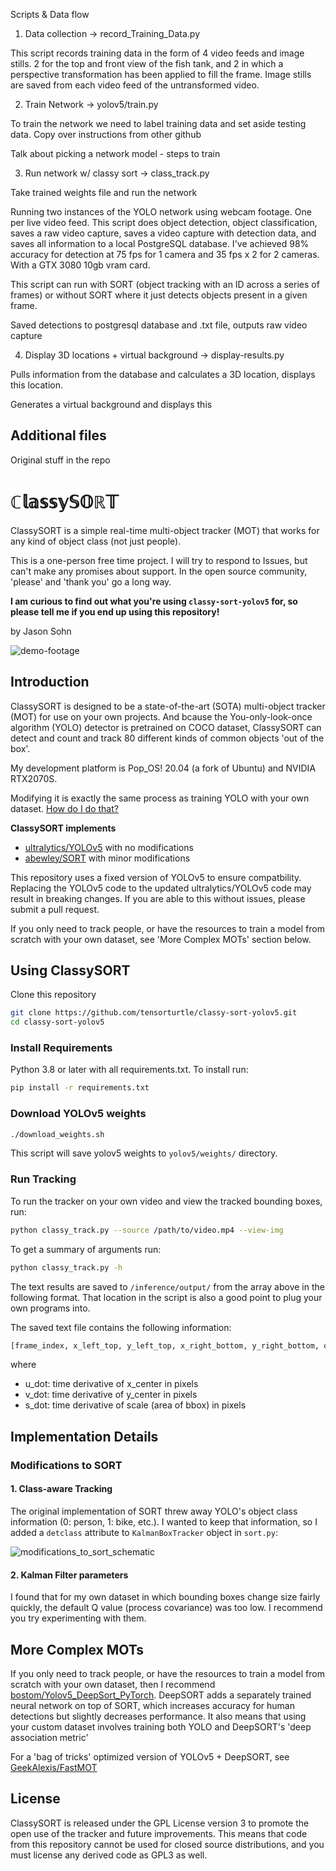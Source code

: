 Scripts & Data flow

1. Data collection -> record_Training_Data.py
<p>This script records training data in the form of 4 video feeds and image stills. 2 for the top and front view of the fish tank, and 2 in which a perspective transformation has been applied to fill the frame. Image stills are saved from each video feed of the untransformed video.</p>

2. Train Network -> yolov5/train.py
<p>To train the network we need to label training data and set aside testing data. Copy over instructions from other github</p>
<p>Talk about picking a network model - steps to train </p>

3. Run network w/ classy sort -> class_track.py
<p>Take trained weights file and run the network</p>
<p>Running two instances of the YOLO network using webcam footage. One per live video feed. This script does object detection, object classification, saves a raw video capture, saves a video capture with detection data, and saves all information to a local PostgreSQL database. I've achieved 98% accuracy for detection at 75 fps for 1 camera and 35 fps x 2 for 2 cameras. With a GTX 3080 10gb vram card.</p>
<p>This script can run with SORT (object tracking with an ID across a series of frames) or without SORT where it just detects objects present in a given frame.</p>
<p>Saved detections to postgresql database and .txt file, outputs raw video capture</p>

4. Display 3D locations + virtual background -> display-results.py
<p> Pulls information from the database and calculates a 3D location, displays this location. </p>
<p> Generates a virtual background and displays this</p>

## Additional files

Original stuff in the repo

# ℂ𝕝𝕒𝕤𝕤𝕪𝕊𝕆ℝ𝕋

ClassySORT is a simple real-time multi-object tracker (MOT) that works for any kind of object class (not just people).

This is a one-person free time project. I will try to respond to Issues, but can't make any promises about support. In the open source community, 'please' and 'thank you' go a long way.

**I am curious to find out what you're using `classy-sort-yolov5` for, so please tell me if you end up using this repository!**

by Jason Sohn

![demo-footage](assets/velon-2019-creds.gif)

## Introduction

ClassySORT is designed to be a state-of-the-art (SOTA) multi-object tracker (MOT) for use on your own projects. And bcause the You-only-look-once algorithm (YOLO) detector is pretrained on COCO dataset, ClassySORT can detect and count and track 80 different kinds of common objects 'out of the box'.

My development platform is Pop_OS! 20.04 (a fork of Ubuntu) and NVIDIA RTX2070S.

Modifying it is exactly the same process as training YOLO with your own dataset. [How do I do that?](https://github.com/ultralytics/yolov5/wiki/Train-Custom-Data)

**ClassySORT implements**

- [ultralytics/YOLOv5](https://github.com/ultralytics/yolov5/wiki) with no modifications
- [abewley/SORT](https://github.com/abewley/sort) with minor modifications

This repository uses a fixed version of YOLOv5 to ensure compatbility. Replacing the YOLOv5 code to the updated ultralytics/YOLOv5 code may result in breaking changes. If you are able to this without issues, please submit a pull request.

If you only need to track people, or have the resources to train a model from scratch with your own dataset, see 'More Complex MOTs' section below.

## Using ClassySORT

Clone this repository

```bash
git clone https://github.com/tensorturtle/classy-sort-yolov5.git
cd classy-sort-yolov5
```

### Install Requirements

Python 3.8 or later with all requirements.txt. To install run:

```bash
pip install -r requirements.txt
```

### Download YOLOv5 weights

```bash
./download_weights.sh
```

This script will save yolov5 weights to `yolov5/weights/` directory.

### Run Tracking

To run the tracker on your own video and view the tracked bounding boxes, run:

```bash
python classy_track.py --source /path/to/video.mp4 --view-img
```

To get a summary of arguments run:

```bash
python classy_track.py -h
```

The text results are saved to `/inference/output/` from the array above in the following format. That location in the script is also a good point to plug your own programs into.

The saved text file contains the following information:

```bash
[frame_index, x_left_top, y_left_top, x_right_bottom, y_right_bottom, object_category, u_dot, v_dot, s_dot, object_id]
```

where

- u_dot: time derivative of x_center in pixels
- v_dot: time derivative of y_center in pixels
- s_dot: time derivative of scale (area of bbox) in pixels

## Implementation Details

### Modifications to SORT

#### 1. Class-aware Tracking

The original implementation of SORT threw away YOLO's object class information (0: person, 1: bike, etc.).
I wanted to keep that information, so I added a `detclass` attribute to `KalmanBoxTracker` object in `sort.py`:

![modifications_to_sort_schematic](assets/sort-mod.png)

#### 2. Kalman Filter parameters

I found that for my own dataset in which bounding boxes change size fairly quickly, the default Q value (process covariance) was too low. I recommend you try experimenting with them.

## More Complex MOTs

If you only need to track people, or have the resources to train a model from scratch with your own dataset, then I recommend [bostom/Yolov5_DeepSort_PyTorch](https://github.com/mikel-brostrom/Yolov5_DeepSort_Pytorch).
DeepSORT adds a separately trained neural network on top of SORT, which increases accuracy for human detections but slightly decreases performance.
It also means that using your custom dataset involves training both YOLO and DeepSORT's 'deep association metric'

For a 'bag of tricks' optimized version of YOLOv5 + DeepSORT, see [GeekAlexis/FastMOT](https://github.com/GeekAlexis/FastMOT)

## License

ClassySORT is released under the GPL License version 3 to promote the open use of the tracker and future improvements.
This means that code from this repository cannot be used for closed source distributions,
and you must license any derived code as GPL3 as well.

